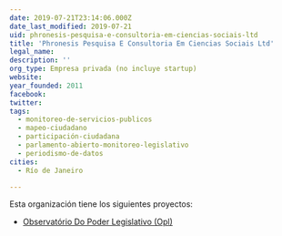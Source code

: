 ```yaml
---
date: 2019-07-21T23:14:06.000Z
date_last_modified: 2019-07-21
uid: phronesis-pesquisa-e-consultoria-em-ciencias-sociais-ltd
title: 'Phronesis Pesquisa E Consultoria Em Ciencias Sociais Ltd'
legal_name: 
description: ''
org_type: Empresa privada (no incluye startup)
website: 
year_founded: 2011
facebook: 
twitter: 
tags:
  - monitoreo-de-servicios-publicos
  - mapeo-ciudadano
  - participación-ciudadana
  - parlamento-abierto-monitoreo-legislativo
  - periodismo-de-datos
cities: 
  - Río de Janeiro

---
```


Esta organización tiene los siguientes proyectos:

- [Observatório Do Poder Legislativo (Opl)](/proyectos/observatorio-do-poder-legislativo-opl)

